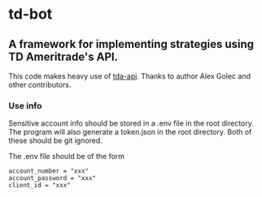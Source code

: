 # td-bot
## A framework for implementing strategies using TD Ameritrade's API.
This code makes heavy use of [tda-api](https://github.com/alexgolec/tda-api). Thanks to author Alex Golec and other contributors.

### Use info
Sensitive account info should be stored in a .env file in the root directory. The program will also generate a token.json in the root directory. Both of these should be git ignored.

The .env file should be of the form
```
account_number = "xxx" 
account_password = "xxx"  
client_id = "xxx" 
```
